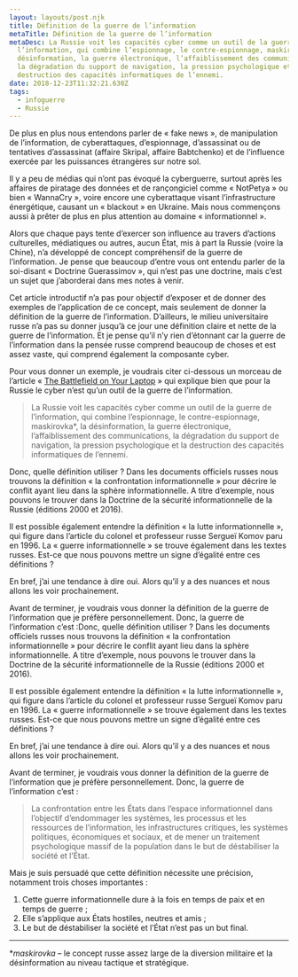 ```yaml
---
layout: layouts/post.njk
title: Définition de la guerre de l’information
metaTitle: Définition de la guerre de l’information
metaDesc: La Russie voit les capacités cyber comme un outil de la guerre de
  l’information, qui combine l’espionnage, le contre-espionnage, maskirovka*, la
  désinformation, la guerre électronique, l’affaiblissement des communications,
  la dégradation du support de navigation, la pression psychologique et la
  destruction des capacités informatiques de l’ennemi.
date: 2018-12-23T11:32:21.630Z
tags:
  - infoguerre
  - Russie
---
```

De plus en plus nous entendons parler de « fake news », de manipulation de l’information, de cyberattaques, d’espionnage, d’assassinat ou de tentatives d’assassinat (affaire Skripal, affaire Babtchenko) et de l’influence exercée par les puissances étrangères sur notre sol.

Il y a peu de médias qui n’ont pas évoqué la cyberguerre, surtout après les affaires de piratage des données et de rançongiciel comme « NotPetya » ou bien « WannaCry », voire encore une cyberattaque visant l’infrastructure énergétique, causant un « blackout » en Ukraine. Mais nous commençons aussi à prêter de plus en plus attention au domaine « informationnel ».

Alors que chaque pays tente d’exercer son influence au travers d’actions culturelles, médiatiques ou autres, aucun État, mis à part la Russie (voire la Chine), n’a développé de concept compréhensif de la guerre de l’information. Je pense que beaucoup d’entre vous ont entendu parler de la soi-disant « Doctrine Guerassimov », qui n’est pas une doctrine, mais c’est un sujet que j’aborderai dans mes notes à venir.

Cet article introductif n’a pas pour objectif d’exposer et de donner des exemples de l’application de ce concept, mais seulement de donner la définition de la guerre de l’information. D’ailleurs, le milieu universitaire russe n’a pas su donner jusqu’à ce jour une définition claire et nette de la guerre de l’information. Et je pense qu’il n’y rien d’étonnant car la guerre de l’information dans la pensée russe comprend beaucoup de choses et est assez vaste, qui comprend également la composante cyber.

Pour vous donner un exemple, je voudrais citer ci-dessous un morceau de l’article « [The Battlefield on Your Laptop](https://www.rferl.org/a/commentary_battlefield_on_your_desktop/2345202.html) » qui explique bien que pour la Russie le cyber n’est qu’un outil de la guerre de l’information.

> La Russie voit les capacités cyber comme un outil de la guerre de l’information, qui combine l’espionnage, le contre-espionnage, maskirovka*, la désinformation, la guerre électronique, l’affaiblissement des communications, la dégradation du support de navigation, la pression psychologique et la destruction des capacités informatiques de l’ennemi.

Donc, quelle définition utiliser ? Dans les documents officiels russes nous trouvons la définition « la confrontation informationnelle » pour décrire le conflit ayant lieu dans la sphère informationnelle. A titre d’exemple, nous pouvons le trouver dans la Doctrine de la sécurité informationnelle de la Russie (éditions 2000 et 2016).

Il est possible également entendre la définition « la lutte informationnelle », qui figure dans l’article du colonel et professeur russe Sergueï Komov paru en 1996. La « guerre informationnelle » se trouve également dans les textes russes. Est-ce que nous pouvons mettre un signe d’égalité entre ces définitions ?

En bref, j’ai une tendance à dire oui. Alors qu’il y a des nuances et nous allons les voir prochainement.

Avant de terminer, je voudrais vous donner la définition de la guerre de l’information que je préfère personnellement. Donc, la guerre de l’information c’est :Donc, quelle définition utiliser ? Dans les documents officiels russes nous trouvons la définition « la confrontation informationnelle » pour décrire le conflit ayant lieu dans la sphère informationnelle. A titre d’exemple, nous pouvons le trouver dans la Doctrine de la sécurité informationnelle de la Russie (éditions 2000 et 2016).

Il est possible également entendre la définition « la lutte informationnelle », qui figure dans l’article du colonel et professeur russe Sergueï Komov paru en 1996. La « guerre informationnelle » se trouve également dans les textes russes. Est-ce que nous pouvons mettre un signe d’égalité entre ces définitions ?

En bref, j’ai une tendance à dire oui. Alors qu’il y a des nuances et nous allons les voir prochainement.

Avant de terminer, je voudrais vous donner la définition de la guerre de l’information que je préfère personnellement. Donc, la guerre de l’information c’est :

> La confrontation entre les États dans l’espace informationnel dans l’objectif d’endommager les systèmes, les processus et les ressources de l’information, les infrastructures critiques, les systèmes politiques, économiques et sociaux, et de mener un traitement psychologique massif de la population dans le but de déstabiliser la société et l’État.

Mais je suis persuadé que cette définition nécessite une précision, notamment trois choses importantes :

1. Cette guerre informationnelle dure à la fois en temps de paix et en temps de guerre ;
2. Elle s’applique aux États hostiles, neutres et amis ;
3. Le but de déstabiliser la société et l’État n’est pas un but final.

---
**maskirovka* – le concept russe assez large de la diversion militaire et la désinformation au niveau tactique et stratégique.